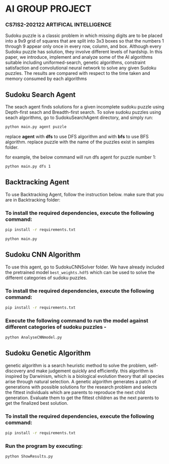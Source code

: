 # AI GROUP PROJECT
### CS7IS2-202122 ARTIFICAL INTELLIGENCE

Sudoku puzzle is a classic problem in which missing digits
are to be placed into a 9x9 grid of squares that are split into 3x3 boxes so
that the numbers 1 through 9 appear only once in every row, column, and
box. Although every Sudoku puzzle has solution, they involve different
levels of hardship. In this paper, we introduce, implement and analyze
some of the AI algorithms suitable including uniformed-search, genetic
algorithms, constraint satisfaction and convolutional neural network to
solve any given Sudoku puzzles. The results are compared with respect
to the time taken and memory consumed by each algorithms

## Sudoku Search Agent

The seach agent finds solutions for a given incomplete sudoku puzzle using Depth-first seach and Breadth-first search.
To solve sudoku puzzles using seach algorithms, go to SudokuSearchAgent directory, and simply run:

```bash
python main.py agent puzzle
```

replace **agent** with **dfs** to use DFS algorithm and with **bfs** to use BFS algorithm.
replace puzzle with the name of the puzzles exist in samples folder.

for example, the below command will run dfs agent for puzzle number 1:

```bash
python main.py dfs 1
```

## Backtracking Agent

To use Backtracking Agent, follow the instruction below. make sure that you are in Backtracking folder: 

### To install the required dependencies, execute the following command:
```bash
pip install -r requirements.txt
```

```bash
python main.py
```
## Sudoku CNN Algorithm

To use this agent, go to SudokuCNNSolver folder. We have already included the pretrained model `best_weights.hdf5` which can be used to
solve the different categories of sudoku puzzles. 

### To install the required dependencies, execute the following command:

```bash
pip install -r requirements.txt
```

### Execute the following command to run the model against different categories of sudoku puzzles - 

```bash
python AnalyseCNNmodel.py
```

## Sudoku Genetic Algorithm

genetic algorithm is a search heuristic method to solve the problem, self-discovery and make judgement quickly and efficiently. this algorithm is inspired by Darwinism, which is a biological evolution theory that all species arise through natural selection. A genetic algorithm generates a patch of generations with possible solutions for the research problem and selects the fittest individuals which are parents to reproduce the next child generation. Evaluate them to get the fittest children as the next parents to get the finalized best solution.

### To install the required dependencies, execute the following command:

```bash
pip install -r requirements.txt
```

### Run the program by executing:

```bash
python ShowResults.py
```
